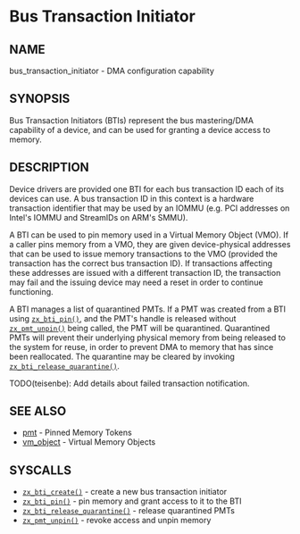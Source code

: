 # Bus Transaction Initiator

## NAME

bus_transaction_initiator - DMA configuration capability

## SYNOPSIS

Bus Transaction Initiators (BTIs) represent the bus mastering/DMA capability
of a device, and can be used for granting a device access to memory.

## DESCRIPTION

Device drivers are provided one BTI for each bus transaction ID each of its
devices can use.  A bus transaction ID in this context is a hardware transaction
identifier that may be used by an IOMMU (e.g. PCI addresses on Intel's IOMMU
and StreamIDs on ARM's SMMU).

A BTI can be used to pin memory used in a Virtual Memory Object (VMO).
If a caller pins memory from a VMO, they are given device-physical addresses
that can be used to issue memory transactions to the VMO (provided the
transaction has the correct bus transaction ID).  If transactions affecting
these addresses are issued with a different transaction ID, the transaction
may fail and the issuing device may need a reset in order to continue functioning.

A BTI manages a list of quarantined PMTs.  If a PMT was created from a BTI using
[`zx_bti_pin()`], and the PMT's handle is released without [`zx_pmt_unpin()`] being
called, the PMT will be quarantined.  Quarantined PMTs will prevent their
underlying physical memory from being released to the system for reuse, in order
to prevent DMA to memory that has since been reallocated.  The quarantine may be
cleared by invoking [`zx_bti_release_quarantine()`].

TODO(teisenbe): Add details about failed transaction notification.

## SEE ALSO

 - [pmt](pinned_memory_token.md) - Pinned Memory Tokens
 - [vm_object](vm_object.md) - Virtual Memory Objects

## SYSCALLS

 - [`zx_bti_create()`] - create a new bus transaction initiator
 - [`zx_bti_pin()`] - pin memory and grant access to it to the BTI
 - [`zx_bti_release_quarantine()`] - release quarantined PMTs
 - [`zx_pmt_unpin()`] - revoke access and unpin memory

[`zx_bti_create()`]: /zircon/docs/syscalls/bti_create.md

[`zx_bti_pin()`]: /zircon/docs/syscalls/bti_pin.md
[`zx_bti_release_quarantine()`]: /zircon/docs/syscalls/bti_release_quarantine.md
[`zx_pmt_unpin()`]: /zircon/docs/syscalls/pmt_unpin.md


